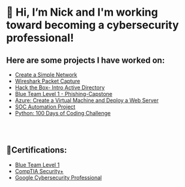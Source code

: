 <h1> 👋 Hi, I’m Nick and I'm working toward becoming a cybersecurity professional!</h1>
<h2>Here are some projects I have worked on:</h2>

- [Create a Simple Network](https://github.com/Ntopo1/Build-a-home-netwrok-with-Cisco-packet-tracer/blob/main/README.md)<br />
- [Wireshark Packet Capture](https://github.com/Ntopo1/Wireshark)<br />
- [Hack the Box- Intro Active Directory](https://github.com/Ntopo1/Active-Directory-HTB/tree/main)<br />
- [Blue Team Level 1 - Phishing-Capstone](https://github.com/Ntopo1/BTL1-Phishing-Capstone/blob/main/README.md)
- [Azure: Create a Virtual Machine and Deploy a Web Server](https://github.com/Ntopo1/Azure-Create-a-Virtual-Machine-and-deploy-a-Web-server/blob/main/README.md)
- [SOC Automation Project](https://github.com/Ntopo1/SOC-Automation/blob/main/README.md)
- [Python: 100 Days of Coding Challenge](https://github.com/Ntopo1/Python/blob/main/README.md)
<br />
<br />
<h2>📃Certifications:</h2>

- [Blue Team Level 1](https://elearning.securityblue.team/home/certificate/294595389)<br />
- [CompTIA Security+](https://drive.google.com/file/d/1OfHCGPZm4c3YCGu41vC4gZqJx7wzdusX/view?usp=sharing)<br />
- [Google Cybersecurity Professional](https://coursera.org/share/81d412b244d151519b6c93ce9f2aba51)

  


<!---
Ntopo1/Ntopo1 is a ✨ special ✨ repository because its `README.md` (this file) appears on your GitHub profile.
You can click the Preview link to take a look at your changes.
--->
